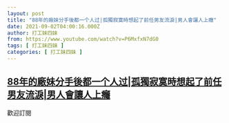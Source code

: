 ```yaml
---
layout: post
title: "88年的廠妹分手後都一个人过|孤獨寂寞時想起了前任男友流淚|男人會讓人上癮"
date: 2021-09-02T04:00:16.000Z
author: 打工妹四妹
from: https://www.youtube.com/watch?v=P6MxfxN7dG0
tags: [ 打工妹四妹 ]
categories: [ 打工妹四妹 ]
---
```

<!--1630555216000-->
[88年的廠妹分手後都一个人过|孤獨寂寞時想起了前任男友流淚|男人會讓人上癮](https://www.youtube.com/watch?v=P6MxfxN7dG0)
------

<div>
歡迎訂閱
</div>
